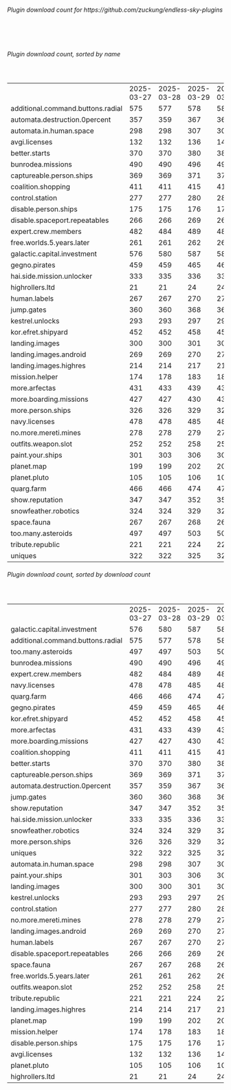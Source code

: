 <h6>Plugin download count for https://github.com/zuckung/endless-sky-plugins</h6><br>
<br>
<h6>Plugin download count, sorted by name</h6><sub><sup><br>
<table>
	<tr>
		<td></td>
		<td>2025-03-27</td>
		<td>2025-03-28</td>
		<td>2025-03-29</td>
		<td>2025-03-30</td>
		<td>2025-03-31</td>
		<td>2025-04-01</td>
		<td>2025-04-02</td>
		<td>today +</td>
	</tr>
	<tr>
		<td>additional.command.buttons.radial</td>
		<td>575</td>
		<td>577</td>
		<td>578</td>
		<td>584</td>
		<td>586</td>
		<td>588</td>
		<td>590</td>
		<td>+ 2</td>
	</tr>
	<tr>
		<td>automata.destruction.0percent</td>
		<td>357</td>
		<td>359</td>
		<td>367</td>
		<td>367</td>
		<td>369</td>
		<td>369</td>
		<td>371</td>
		<td>+ 2</td>
	</tr>
	<tr>
		<td>automata.in.human.space</td>
		<td>298</td>
		<td>298</td>
		<td>307</td>
		<td>307</td>
		<td>309</td>
		<td>311</td>
		<td>311</td>
		<td></td>
	</tr>
	<tr>
		<td>avgi.licenses</td>
		<td>132</td>
		<td>132</td>
		<td>136</td>
		<td>140</td>
		<td>142</td>
		<td>144</td>
		<td>144</td>
		<td></td>
	</tr>
	<tr>
		<td>better.starts</td>
		<td>370</td>
		<td>370</td>
		<td>380</td>
		<td>380</td>
		<td>382</td>
		<td>382</td>
		<td>384</td>
		<td>+ 2</td>
	</tr>
	<tr>
		<td>bunrodea.missions</td>
		<td>490</td>
		<td>490</td>
		<td>496</td>
		<td>496</td>
		<td>498</td>
		<td>498</td>
		<td>500</td>
		<td>+ 2</td>
	</tr>
	<tr>
		<td>captureable.person.ships</td>
		<td>369</td>
		<td>369</td>
		<td>371</td>
		<td>371</td>
		<td>373</td>
		<td>373</td>
		<td>373</td>
		<td></td>
	</tr>
	<tr>
		<td>coalition.shopping</td>
		<td>411</td>
		<td>411</td>
		<td>415</td>
		<td>415</td>
		<td>417</td>
		<td>417</td>
		<td>417</td>
		<td></td>
	</tr>
	<tr>
		<td>control.station</td>
		<td>277</td>
		<td>277</td>
		<td>280</td>
		<td>282</td>
		<td>284</td>
		<td>284</td>
		<td>284</td>
		<td></td>
	</tr>
	<tr>
		<td>disable.person.ships</td>
		<td>175</td>
		<td>175</td>
		<td>176</td>
		<td>176</td>
		<td>178</td>
		<td>178</td>
		<td>178</td>
		<td></td>
	</tr>
	<tr>
		<td>disable.spaceport.repeatables</td>
		<td>266</td>
		<td>266</td>
		<td>269</td>
		<td>269</td>
		<td>271</td>
		<td>271</td>
		<td>271</td>
		<td></td>
	</tr>
	<tr>
		<td>expert.crew.members</td>
		<td>482</td>
		<td>484</td>
		<td>489</td>
		<td>489</td>
		<td>491</td>
		<td>491</td>
		<td>493</td>
		<td>+ 2</td>
	</tr>
	<tr>
		<td>free.worlds.5.years.later</td>
		<td>261</td>
		<td>261</td>
		<td>262</td>
		<td>262</td>
		<td>264</td>
		<td>264</td>
		<td>264</td>
		<td></td>
	</tr>
	<tr>
		<td>galactic.capital.investment</td>
		<td>576</td>
		<td>580</td>
		<td>587</td>
		<td>589</td>
		<td>593</td>
		<td>597</td>
		<td>599</td>
		<td>+ 2</td>
	</tr>
	<tr>
		<td>gegno.pirates</td>
		<td>459</td>
		<td>459</td>
		<td>465</td>
		<td>465</td>
		<td>467</td>
		<td>467</td>
		<td>467</td>
		<td></td>
	</tr>
	<tr>
		<td>hai.side.mission.unlocker</td>
		<td>333</td>
		<td>335</td>
		<td>336</td>
		<td>338</td>
		<td>340</td>
		<td>340</td>
		<td>340</td>
		<td></td>
	</tr>
	<tr>
		<td>highrollers.ltd</td>
		<td>21</td>
		<td>21</td>
		<td>24</td>
		<td>24</td>
		<td>28</td>
		<td>28</td>
		<td>28</td>
		<td></td>
	</tr>
	<tr>
		<td>human.labels</td>
		<td>267</td>
		<td>267</td>
		<td>270</td>
		<td>270</td>
		<td>272</td>
		<td>272</td>
		<td>272</td>
		<td></td>
	</tr>
	<tr>
		<td>jump.gates</td>
		<td>360</td>
		<td>360</td>
		<td>368</td>
		<td>368</td>
		<td>370</td>
		<td>370</td>
		<td>370</td>
		<td></td>
	</tr>
	<tr>
		<td>kestrel.unlocks</td>
		<td>293</td>
		<td>293</td>
		<td>297</td>
		<td>297</td>
		<td>299</td>
		<td>299</td>
		<td>299</td>
		<td></td>
	</tr>
	<tr>
		<td>kor.efret.shipyard</td>
		<td>452</td>
		<td>452</td>
		<td>458</td>
		<td>458</td>
		<td>460</td>
		<td>460</td>
		<td>462</td>
		<td>+ 2</td>
	</tr>
	<tr>
		<td>landing.images</td>
		<td>300</td>
		<td>300</td>
		<td>301</td>
		<td>301</td>
		<td>303</td>
		<td>303</td>
		<td>303</td>
		<td></td>
	</tr>
	<tr>
		<td>landing.images.android</td>
		<td>269</td>
		<td>269</td>
		<td>270</td>
		<td>270</td>
		<td>272</td>
		<td>272</td>
		<td>272</td>
		<td></td>
	</tr>
	<tr>
		<td>landing.images.highres</td>
		<td>214</td>
		<td>214</td>
		<td>217</td>
		<td>217</td>
		<td>219</td>
		<td>219</td>
		<td>219</td>
		<td></td>
	</tr>
	<tr>
		<td>mission.helper</td>
		<td>174</td>
		<td>178</td>
		<td>183</td>
		<td>185</td>
		<td>189</td>
		<td>189</td>
		<td>195</td>
		<td>+ 6</td>
	</tr>
	<tr>
		<td>more.arfectas</td>
		<td>431</td>
		<td>433</td>
		<td>439</td>
		<td>439</td>
		<td>441</td>
		<td>441</td>
		<td>441</td>
		<td></td>
	</tr>
	<tr>
		<td>more.boarding.missions</td>
		<td>427</td>
		<td>427</td>
		<td>430</td>
		<td>432</td>
		<td>434</td>
		<td>436</td>
		<td>440</td>
		<td>+ 4</td>
	</tr>
	<tr>
		<td>more.person.ships</td>
		<td>326</td>
		<td>326</td>
		<td>329</td>
		<td>329</td>
		<td>331</td>
		<td>331</td>
		<td>331</td>
		<td></td>
	</tr>
	<tr>
		<td>navy.licenses</td>
		<td>478</td>
		<td>478</td>
		<td>485</td>
		<td>485</td>
		<td>487</td>
		<td>487</td>
		<td>487</td>
		<td></td>
	</tr>
	<tr>
		<td>no.more.mereti.mines</td>
		<td>278</td>
		<td>278</td>
		<td>279</td>
		<td>279</td>
		<td>281</td>
		<td>281</td>
		<td>281</td>
		<td></td>
	</tr>
	<tr>
		<td>outfits.weapon.slot</td>
		<td>252</td>
		<td>252</td>
		<td>258</td>
		<td>258</td>
		<td>262</td>
		<td>262</td>
		<td>262</td>
		<td></td>
	</tr>
	<tr>
		<td>paint.your.ships</td>
		<td>301</td>
		<td>303</td>
		<td>306</td>
		<td>308</td>
		<td>310</td>
		<td>310</td>
		<td>310</td>
		<td></td>
	</tr>
	<tr>
		<td>planet.map</td>
		<td>199</td>
		<td>199</td>
		<td>202</td>
		<td>202</td>
		<td>204</td>
		<td>204</td>
		<td>204</td>
		<td></td>
	</tr>
	<tr>
		<td>planet.pluto</td>
		<td>105</td>
		<td>105</td>
		<td>106</td>
		<td>106</td>
		<td>108</td>
		<td>108</td>
		<td>108</td>
		<td></td>
	</tr>
	<tr>
		<td>quarg.farm</td>
		<td>466</td>
		<td>466</td>
		<td>474</td>
		<td>474</td>
		<td>476</td>
		<td>476</td>
		<td>476</td>
		<td></td>
	</tr>
	<tr>
		<td>show.reputation</td>
		<td>347</td>
		<td>347</td>
		<td>352</td>
		<td>352</td>
		<td>354</td>
		<td>356</td>
		<td>356</td>
		<td></td>
	</tr>
	<tr>
		<td>snowfeather.robotics</td>
		<td>324</td>
		<td>324</td>
		<td>329</td>
		<td>329</td>
		<td>331</td>
		<td>331</td>
		<td>331</td>
		<td></td>
	</tr>
	<tr>
		<td>space.fauna</td>
		<td>267</td>
		<td>267</td>
		<td>268</td>
		<td>268</td>
		<td>270</td>
		<td>270</td>
		<td>270</td>
		<td></td>
	</tr>
	<tr>
		<td>too.many.asteroids</td>
		<td>497</td>
		<td>497</td>
		<td>503</td>
		<td>503</td>
		<td>505</td>
		<td>505</td>
		<td>505</td>
		<td></td>
	</tr>
	<tr>
		<td>tribute.republic</td>
		<td>221</td>
		<td>221</td>
		<td>224</td>
		<td>224</td>
		<td>226</td>
		<td>226</td>
		<td>226</td>
		<td></td>
	</tr>
	<tr>
		<td>uniques</td>
		<td>322</td>
		<td>322</td>
		<td>325</td>
		<td>325</td>
		<td>327</td>
		<td>327</td>
		<td>327</td>
		<td></td>
	</tr>
</table>
</sub></sup>
<h6>Plugin download count, sorted by download count</h6><sub><sup><br>
<table>
	<tr>
		<td></td>
		<td>2025-03-27</td>
		<td>2025-03-28</td>
		<td>2025-03-29</td>
		<td>2025-03-30</td>
		<td>2025-03-31</td>
		<td>2025-04-01</td>
		<td>2025-04-02</td>
		<td>today +</td>
	</tr>
	<tr>
		<td>galactic.capital.investment</td>
		<td>576</td>
		<td>580</td>
		<td>587</td>
		<td>589</td>
		<td>593</td>
		<td>597</td>
		<td>599</td>
		<td>+ 2</td>
	</tr>
	<tr>
		<td>additional.command.buttons.radial</td>
		<td>575</td>
		<td>577</td>
		<td>578</td>
		<td>584</td>
		<td>586</td>
		<td>588</td>
		<td>590</td>
		<td>+ 2</td>
	</tr>
	<tr>
		<td>too.many.asteroids</td>
		<td>497</td>
		<td>497</td>
		<td>503</td>
		<td>503</td>
		<td>505</td>
		<td>505</td>
		<td>505</td>
		<td></td>
	</tr>
	<tr>
		<td>bunrodea.missions</td>
		<td>490</td>
		<td>490</td>
		<td>496</td>
		<td>496</td>
		<td>498</td>
		<td>498</td>
		<td>500</td>
		<td>+ 2</td>
	</tr>
	<tr>
		<td>expert.crew.members</td>
		<td>482</td>
		<td>484</td>
		<td>489</td>
		<td>489</td>
		<td>491</td>
		<td>491</td>
		<td>493</td>
		<td>+ 2</td>
	</tr>
	<tr>
		<td>navy.licenses</td>
		<td>478</td>
		<td>478</td>
		<td>485</td>
		<td>485</td>
		<td>487</td>
		<td>487</td>
		<td>487</td>
		<td></td>
	</tr>
	<tr>
		<td>quarg.farm</td>
		<td>466</td>
		<td>466</td>
		<td>474</td>
		<td>474</td>
		<td>476</td>
		<td>476</td>
		<td>476</td>
		<td></td>
	</tr>
	<tr>
		<td>gegno.pirates</td>
		<td>459</td>
		<td>459</td>
		<td>465</td>
		<td>465</td>
		<td>467</td>
		<td>467</td>
		<td>467</td>
		<td></td>
	</tr>
	<tr>
		<td>kor.efret.shipyard</td>
		<td>452</td>
		<td>452</td>
		<td>458</td>
		<td>458</td>
		<td>460</td>
		<td>460</td>
		<td>462</td>
		<td>+ 2</td>
	</tr>
	<tr>
		<td>more.arfectas</td>
		<td>431</td>
		<td>433</td>
		<td>439</td>
		<td>439</td>
		<td>441</td>
		<td>441</td>
		<td>441</td>
		<td></td>
	</tr>
	<tr>
		<td>more.boarding.missions</td>
		<td>427</td>
		<td>427</td>
		<td>430</td>
		<td>432</td>
		<td>434</td>
		<td>436</td>
		<td>440</td>
		<td>+ 4</td>
	</tr>
	<tr>
		<td>coalition.shopping</td>
		<td>411</td>
		<td>411</td>
		<td>415</td>
		<td>415</td>
		<td>417</td>
		<td>417</td>
		<td>417</td>
		<td></td>
	</tr>
	<tr>
		<td>better.starts</td>
		<td>370</td>
		<td>370</td>
		<td>380</td>
		<td>380</td>
		<td>382</td>
		<td>382</td>
		<td>384</td>
		<td>+ 2</td>
	</tr>
	<tr>
		<td>captureable.person.ships</td>
		<td>369</td>
		<td>369</td>
		<td>371</td>
		<td>371</td>
		<td>373</td>
		<td>373</td>
		<td>373</td>
		<td></td>
	</tr>
	<tr>
		<td>automata.destruction.0percent</td>
		<td>357</td>
		<td>359</td>
		<td>367</td>
		<td>367</td>
		<td>369</td>
		<td>369</td>
		<td>371</td>
		<td>+ 2</td>
	</tr>
	<tr>
		<td>jump.gates</td>
		<td>360</td>
		<td>360</td>
		<td>368</td>
		<td>368</td>
		<td>370</td>
		<td>370</td>
		<td>370</td>
		<td></td>
	</tr>
	<tr>
		<td>show.reputation</td>
		<td>347</td>
		<td>347</td>
		<td>352</td>
		<td>352</td>
		<td>354</td>
		<td>356</td>
		<td>356</td>
		<td></td>
	</tr>
	<tr>
		<td>hai.side.mission.unlocker</td>
		<td>333</td>
		<td>335</td>
		<td>336</td>
		<td>338</td>
		<td>340</td>
		<td>340</td>
		<td>340</td>
		<td></td>
	</tr>
	<tr>
		<td>snowfeather.robotics</td>
		<td>324</td>
		<td>324</td>
		<td>329</td>
		<td>329</td>
		<td>331</td>
		<td>331</td>
		<td>331</td>
		<td></td>
	</tr>
	<tr>
		<td>more.person.ships</td>
		<td>326</td>
		<td>326</td>
		<td>329</td>
		<td>329</td>
		<td>331</td>
		<td>331</td>
		<td>331</td>
		<td></td>
	</tr>
	<tr>
		<td>uniques</td>
		<td>322</td>
		<td>322</td>
		<td>325</td>
		<td>325</td>
		<td>327</td>
		<td>327</td>
		<td>327</td>
		<td></td>
	</tr>
	<tr>
		<td>automata.in.human.space</td>
		<td>298</td>
		<td>298</td>
		<td>307</td>
		<td>307</td>
		<td>309</td>
		<td>311</td>
		<td>311</td>
		<td></td>
	</tr>
	<tr>
		<td>paint.your.ships</td>
		<td>301</td>
		<td>303</td>
		<td>306</td>
		<td>308</td>
		<td>310</td>
		<td>310</td>
		<td>310</td>
		<td></td>
	</tr>
	<tr>
		<td>landing.images</td>
		<td>300</td>
		<td>300</td>
		<td>301</td>
		<td>301</td>
		<td>303</td>
		<td>303</td>
		<td>303</td>
		<td></td>
	</tr>
	<tr>
		<td>kestrel.unlocks</td>
		<td>293</td>
		<td>293</td>
		<td>297</td>
		<td>297</td>
		<td>299</td>
		<td>299</td>
		<td>299</td>
		<td></td>
	</tr>
	<tr>
		<td>control.station</td>
		<td>277</td>
		<td>277</td>
		<td>280</td>
		<td>282</td>
		<td>284</td>
		<td>284</td>
		<td>284</td>
		<td></td>
	</tr>
	<tr>
		<td>no.more.mereti.mines</td>
		<td>278</td>
		<td>278</td>
		<td>279</td>
		<td>279</td>
		<td>281</td>
		<td>281</td>
		<td>281</td>
		<td></td>
	</tr>
	<tr>
		<td>landing.images.android</td>
		<td>269</td>
		<td>269</td>
		<td>270</td>
		<td>270</td>
		<td>272</td>
		<td>272</td>
		<td>272</td>
		<td></td>
	</tr>
	<tr>
		<td>human.labels</td>
		<td>267</td>
		<td>267</td>
		<td>270</td>
		<td>270</td>
		<td>272</td>
		<td>272</td>
		<td>272</td>
		<td></td>
	</tr>
	<tr>
		<td>disable.spaceport.repeatables</td>
		<td>266</td>
		<td>266</td>
		<td>269</td>
		<td>269</td>
		<td>271</td>
		<td>271</td>
		<td>271</td>
		<td></td>
	</tr>
	<tr>
		<td>space.fauna</td>
		<td>267</td>
		<td>267</td>
		<td>268</td>
		<td>268</td>
		<td>270</td>
		<td>270</td>
		<td>270</td>
		<td></td>
	</tr>
	<tr>
		<td>free.worlds.5.years.later</td>
		<td>261</td>
		<td>261</td>
		<td>262</td>
		<td>262</td>
		<td>264</td>
		<td>264</td>
		<td>264</td>
		<td></td>
	</tr>
	<tr>
		<td>outfits.weapon.slot</td>
		<td>252</td>
		<td>252</td>
		<td>258</td>
		<td>258</td>
		<td>262</td>
		<td>262</td>
		<td>262</td>
		<td></td>
	</tr>
	<tr>
		<td>tribute.republic</td>
		<td>221</td>
		<td>221</td>
		<td>224</td>
		<td>224</td>
		<td>226</td>
		<td>226</td>
		<td>226</td>
		<td></td>
	</tr>
	<tr>
		<td>landing.images.highres</td>
		<td>214</td>
		<td>214</td>
		<td>217</td>
		<td>217</td>
		<td>219</td>
		<td>219</td>
		<td>219</td>
		<td></td>
	</tr>
	<tr>
		<td>planet.map</td>
		<td>199</td>
		<td>199</td>
		<td>202</td>
		<td>202</td>
		<td>204</td>
		<td>204</td>
		<td>204</td>
		<td></td>
	</tr>
	<tr>
		<td>mission.helper</td>
		<td>174</td>
		<td>178</td>
		<td>183</td>
		<td>185</td>
		<td>189</td>
		<td>189</td>
		<td>195</td>
		<td>+ 6</td>
	</tr>
	<tr>
		<td>disable.person.ships</td>
		<td>175</td>
		<td>175</td>
		<td>176</td>
		<td>176</td>
		<td>178</td>
		<td>178</td>
		<td>178</td>
		<td></td>
	</tr>
	<tr>
		<td>avgi.licenses</td>
		<td>132</td>
		<td>132</td>
		<td>136</td>
		<td>140</td>
		<td>142</td>
		<td>144</td>
		<td>144</td>
		<td></td>
	</tr>
	<tr>
		<td>planet.pluto</td>
		<td>105</td>
		<td>105</td>
		<td>106</td>
		<td>106</td>
		<td>108</td>
		<td>108</td>
		<td>108</td>
		<td></td>
	</tr>
	<tr>
		<td>highrollers.ltd</td>
		<td>21</td>
		<td>21</td>
		<td>24</td>
		<td>24</td>
		<td>28</td>
		<td>28</td>
		<td>28</td>
		<td></td>
	</tr>
</table>
</sub></sup>
